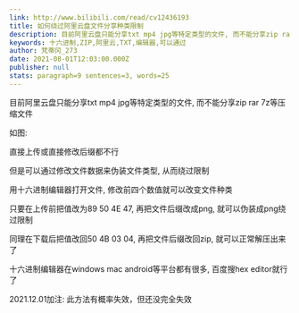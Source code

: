 ```yaml
---
link: http://www.bilibili.com/read/cv12436193
title: 如何绕过阿里云盘文件分享种类限制
description: 目前阿里云盘只能分享txt mp4 jpg等特定类型的文件, 而不能分享zip rar 7z等压缩文件如图:直接上传或直接修改后缀都不行但是可以通过修改文件数据来伪装文件类型, 从而绕过限制用十六进制编辑器打开文件, 修改前四个数值就可以改变文件种类只要在上传前把值改为89 50 4E 47, 再把文件后缀改成png, 就可以伪装成png绕过限制同理在下载后把值改回50 4B 03 04, 再把文件后缀改回zip, 就可以正常解压出来了十六进制编辑器在windows mac android等平台
keywords: 十六进制,ZIP,阿里云,TXT,编辑器,可以通过
author: 梵蒂冈_273
date: 2021-08-01T12:03:00.000Z
publisher: null
stats: paragraph=9 sentences=3, words=25
---
```

目前阿里云盘只能分享txt mp4 jpg等特定类型的文件, 而不能分享zip rar 7z等压缩文件

如图:

直接上传或直接修改后缀都不行

但是可以通过修改文件数据来伪装文件类型, 从而绕过限制

用十六进制编辑器打开文件, 修改前四个数值就可以改变文件种类

只要在上传前把值改为89 50 4E 47, 再把文件后缀改成png, 就可以伪装成png绕过限制

同理在下载后把值改回50 4B 03 04, 再把文件后缀改回zip, 就可以正常解压出来了

十六进制编辑器在windows mac android等平台都有很多, 百度搜hex editor就行了

2021.12.01加注: 此方法有概率失效，但还没完全失效
